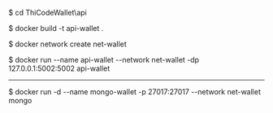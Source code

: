 $ cd ThiCodeWallet\api

$ docker build -t api-wallet .

$ docker network create net-wallet

$ docker run --name api-wallet --network net-wallet -dp 127.0.0.1:5002:5002 api-wallet

-------------------------------------------------------------

$ docker run -d --name mongo-wallet -p 27017:27017 --network net-wallet mongo